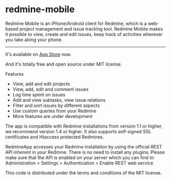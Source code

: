 redmine-mobile
==============

Redmine Mobile is an iPhone/Android client for Redmine, which is a web-based project management and issue tracking tool. Redmine Mobile makes it possible to view, create and edit issues, keep track of activities wherever you take along your phone.

*******************************
It's available on [App Store](https://itunes.apple.com/app/redmine-mobile/id680505406?ls=1&mt=8) now.

And it's totally free and open source under MIT license.

Features
- View, add and edit projects
- View, add, edit and comment issues
- Log time spent on issues
- Add and view subtasks, view issue relations
- Filter and sort issues by different aspects
- Use custom queries from your Redmine
- More features are under development

The app is compatible with Redmine installations from version 1.1 or higher, we recommend version 1.4 or higher. It also supports self-signed SSL certificates and Htaccess protected Redmines.

RedmineApp accesses your Redmine installation by using the official REST API inherent in your Redmine. There is no need to install any plugins. Please make sure that the API is enabled on your server which you can find in: Administration > Settings > Authentication > Enable REST web service


This code is distributed under the terms and conditions of the MIT license.
